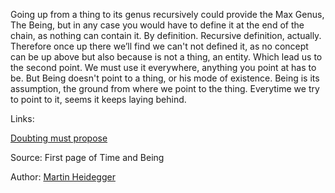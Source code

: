 Going up from a thing to its genus recursively could provide the Max Genus, The Being, but in any case you would have to define it at the end of the chain, as nothing can contain it. By definition. Recursive definition, actually. 
Therefore once up there we’ll find we can't not defined it, as no concept can be up above but also because is not a thing, an entity. Which lead us to the second point.
We must use it everywhere, anything you point at has to be. But Being doesn't point to a thing, or his mode of existence. Being is its assumption, the ground from where we point to the thing. Everytime we try to point to it, seems it keeps laying behind. 


Links:

[Doubting must propose](doubting_must_propose.md)


Source: First page of Time and Being

Author: [Martin Heidegger](../authors/martin_heidegger.md)
